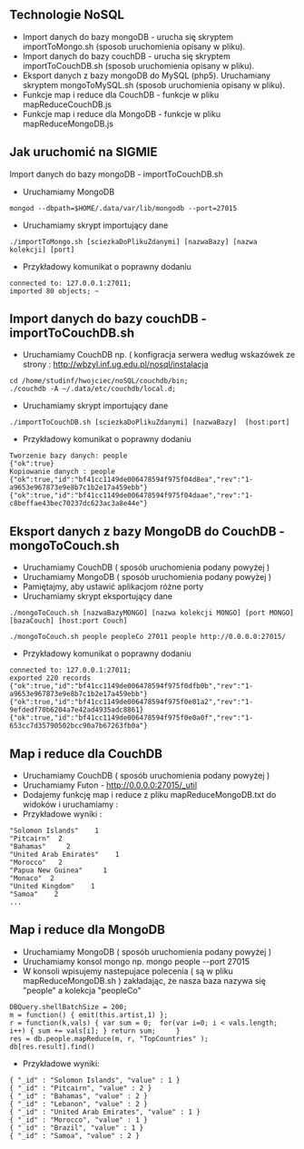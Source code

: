 ## Technologie NoSQL

* Import danych do bazy mongoDB - urucha się skryptem importToMongo.sh (sposob uruchomienia opisany w pliku).
* Import danych do bazy couchDB - urucha się skryptem importToCouchDB.sh (sposob uruchomienia opisany w pliku).
* Eksport danych z bazy mongoDB do MySQL (php5). Uruchamiany skryptem mongoToMySQL.sh (sposob uruchomienia opisany w pliku).
* Funkcje map i reduce dla CouchDB - funkcje w pliku mapReduceCouchDB.js
* Funkcje map i reduce dla MongoDB - funkcje w pliku mapReduceMongoDB.js
                                
## Jak uruchomić na SIGMIE
Import danych do bazy mongoDB - importToCouchDB.sh

* Uruchamiamy MongoDB
~~~
mongod --dbpath=$HOME/.data/var/lib/mongodb --port=27015 
~~~

* Uruchamiamy skrypt importujący dane
~~~ 
./importToMongo.sh [sciezkaDoPlikuZdanymi] [nazwaBazy] [nazwa kolekcji] [port]
~~~

* Przykładowy komunikat o poprawny dodaniu
~~~ 
connected to: 127.0.0.1:27011;
imported 80 objects; ~
~~~

## Import danych do bazy couchDB - importToCouchDB.sh
* Uruchamiamy CouchDB np. ( konfigracja serwera według wskazówek ze strony : http://wbzyl.inf.ug.edu.pl/nosql/instalacja
~~~ 
cd /home/studinf/hwojciec/noSQL/couchdb/bin;
./couchdb -A ~/.data/etc/couchdb/local.d;
~~~

* Uruchamiamy skrypt importujący dane
~~~
./importToCouchDB.sh [sciezkaDoPlikuZdanymi] [nazwaBazy]  [host:port]
~~~

* Przykładowy komunikat o poprawny dodaniu
~~~
Tworzenie bazy danych: people
{"ok":true}
Kopiowanie danych : people
{"ok":true,"id":"bf41cc1149de006478594f975f04d8ea","rev":"1-a9653e967873e9e8b7c1b2e17a459ebb"}
{"ok":true,"id":"bf41cc1149de006478594f975f04daae","rev":"1-c8beffae43bec70237dc623ac3a8e44e"}
~~~

## Eksport danych z bazy MongoDB do CouchDB - mongoToCouch.sh
* Uruchamiamy CouchDB ( sposób uruchomienia podany powyżej )
* Uruchamiamy MongoDB ( sposób uruchomienia podany powyżej )
* Pamiętajmy, aby ustawić aplikacjom różne porty
* Uruchamiamy skrypt eksportujący dane

~~~
./mongoToCouch.sh [nazwaBazyMONGO] [nazwa kolekcji MONGO] [port MONGO] [bazaCouch] [host:port Couch]
~~~

~~~
./mongoToCouch.sh people peopleCo 27011 people http://0.0.0.0:27015/
~~~

* Przykładowy komunikat o poprawny dodaniu

~~~
connected to: 127.0.0.1:27011;
exported 220 records
{"ok":true,"id":"bf41cc1149de006478594f975f0dfb0b","rev":"1-a9653e967873e9e8b7c1b2e17a459ebb"}
{"ok":true,"id":"bf41cc1149de006478594f975f0e01a2","rev":"1-9efdedf70b6204a7e42ad4935adc8861}
{"ok":true,"id":"bf41cc1149de006478594f975f0e0a0f","rev":"1-653cc7d35790502bcc90a7b67263fb0a"}
~~~

## Map i reduce dla CouchDB
* Uruchamiamy CouchDB ( sposób uruchomienia podany powyżej )
* Uruchamiamy Futon - http://0.0.0.0:27015/_util
* Dodajemy funkcję map i reduce z pliku mapReduceMongoDB.txt do widoków i uruchamiamy :
* Przykładowe wyniki :

~~~
"Solomon Islands"    1
"Pitcairn"  2
"Bahamas"     2
"United Arab Emirates"    1
"Morocco"   2
"Papua New Guinea"     1
"Monaco"  2
"United Kingdom"    1
"Samoa"    2
...
~~~


## Map i reduce dla MongoDB
* Uruchamiamy MongoDB ( sposób uruchomienia podany powyżej )
* Uruchamiamy konsol mongo np.  mongo people --port 27015
* W konsoli wpisujemy nastepujace polecenia ( są w pliku mapReduceMongoDB.sh ) zakładając, że nasza baza nazywa się "people" a kolekcja "peopleCo"

~~~
DBQuery.shellBatchSize = 200;
m = function() { emit(this.artist,1) };
r = function(k,vals) { var sum = 0;  for(var i=0; i < vals.length; i++) { sum += vals[i]; } return sum;     }
res = db.people.mapReduce(m, r, "TopCountries" );
db[res.result].find()
~~~

* Przykładowe wyniki:

~~~
{ "_id" : "Solomon Islands", "value" : 1 }
{ "_id" : "Pitcairn", "value" : 2 }
{ "_id" : "Bahamas", "value" : 2 }
{ "_id" : "Lebanon", "value" : 2 }
{ "_id" : "United Arab Emirates", "value" : 1 }
{ "_id" : "Morocco", "value" : 1 }
{ "_id" : "Brazil", "value" : 1 }
{ "_id" : "Samoa", "value" : 2 }
~~~